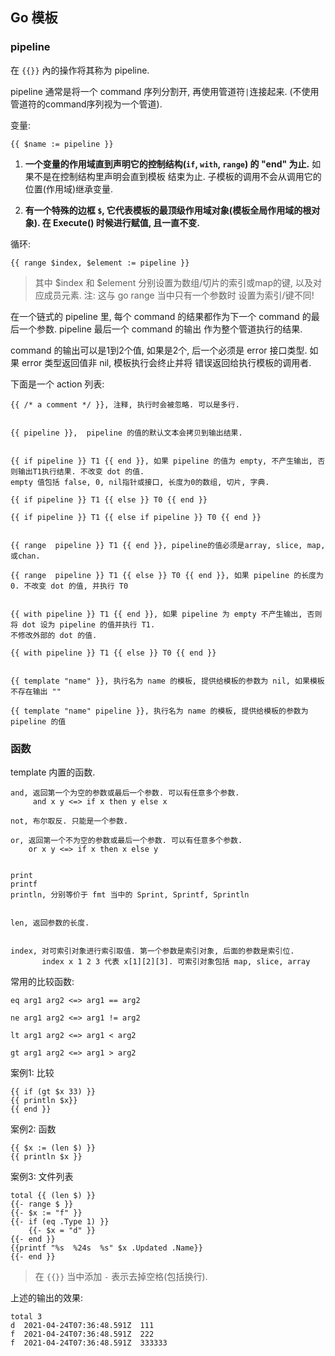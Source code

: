 ## Go 模板

### pipeline

在 `{{}}` 內的操作将其称为 pipeline. 

pipeline 通常是将一个 command 序列分割开, 再使用管道符`|`连接起来. (不使用管道符的command序列视为一个管道).

变量:

```
{{ $name := pipeline }}
```

1. **一个变量的作用域直到声明它的控制结构(`if`, `with`, `range`) 的 "end" 为止.** 如果不是在控制结构里声明会直到模板
结束为止. 子模板的调用不会从调用它的位置(作用域)继承变量.

2. **有一个特殊的边框 `$`, 它代表模板的最顶级作用域对象(模板全局作用域的根对象). 在 Execute() 时候进行赋值, 且一直不变.**

循环:

```
{{ range $index, $element := pipeline }} 
```

> 其中 $index 和 $element 分别设置为数组/切片的索引或map的键, 以及对应成员元素. 注: 这与 go range 当中只有一个参数时
设置为索引/键不同!


在一个链式的 pipeline 里, 每个 command 的结果都作为下一个 command 的最后一个参数. pipeline 最后一个 command 的输出
作为整个管道执行的结果.

command 的输出可以是1到2个值, 如果是2个, 后一个必须是 error 接口类型. 如果 error 类型返回值非 nil, 模板执行会终止并将
错误返回给执行模板的调用者.


下面是一个 action 列表:

```
{{ /* a comment */ }}, 注释, 执行时会被忽略. 可以是多行. 


{{ pipeline }},  pipeline 的值的默认文本会拷贝到输出结果.


{{ if pipeline }} T1 {{ end }}, 如果 pipeline 的值为 empty, 不产生输出, 否则输出T1执行结果. 不改变 dot 的值. 
empty 值包括 false, 0, nil指针或接口, 长度为0的数组, 切片, 字典.

{{ if pipeline }} T1 {{ else }} T0 {{ end }}

{{ if pipeline }} T1 {{ else if pipeline }} T0 {{ end }}


{{ range  pipeline }} T1 {{ end }}, pipeline的值必须是array, slice, map, 或chan. 

{{ range  pipeline }} T1 {{ else }} T0 {{ end }}, 如果 pipeline 的长度为0. 不改变 dot 的值, 并执行 T0


{{ with pipeline }} T1 {{ end }}, 如果 pipeline 为 empty 不产生输出, 否则将 dot 设为 pipeline 的值并执行 T1.
不修改外部的 dot 的值.

{{ with pipeline }} T1 {{ else }} T0 {{ end }}


{{ template "name" }}, 执行名为 name 的模板, 提供给模板的参数为 nil, 如果模板不存在输出 ""

{{ template "name" pipeline }}, 执行名为 name 的模板, 提供给模板的参数为 pipeline 的值
```


### 函数

template 内置的函数. 

```
and, 返回第一个为空的参数或最后一个参数. 可以有任意多个参数.
     and x y <=> if x then y else x

not, 布尔取反. 只能是一个参数.

or, 返回第一个不为空的参数或最后一个参数. 可以有任意多个参数.
    or x y <=> if x then x else y


print
printf
println, 分别等价于 fmt 当中的 Sprint, Sprintf, Sprintln


len, 返回参数的长度.


index, 对可索引对象进行索引取值. 第一个参数是索引对象, 后面的参数是索引位. 
       index x 1 2 3 代表 x[1][2][3]. 可索引对象包括 map, slice, array
```

常用的比较函数:

```
eq arg1 arg2 <=> arg1 == arg2

ne arg1 arg2 <=> arg1 != arg2

lt arg1 arg2 <=> arg1 < arg2

gt arg1 arg2 <=> arg1 > arg2
```


案例1: 比较
```
{{ if (gt $x 33) }}
{{ println $x}}
{{ end }}
```

案例2: 函数
```
{{ $x := (len $) }}
{{ println $x }}
```

案例3: 文件列表
```
total {{ (len $) }}
{{- range $ }}
{{- $x := "f" }}
{{- if (eq .Type 1) }} 
	{{- $x = "d" }}
{{- end }}
{{printf "%s  %24s  %s" $x .Updated .Name}}
{{- end }}
```

> 在 `{{}}` 当中添加 `-` 表示去掉空格(包括换行). 

上述的输出的效果:
```
total 3
d  2021-04-24T07:36:48.591Z  111
f  2021-04-24T07:36:48.591Z  222
f  2021-04-24T07:36:48.591Z  333333
```
